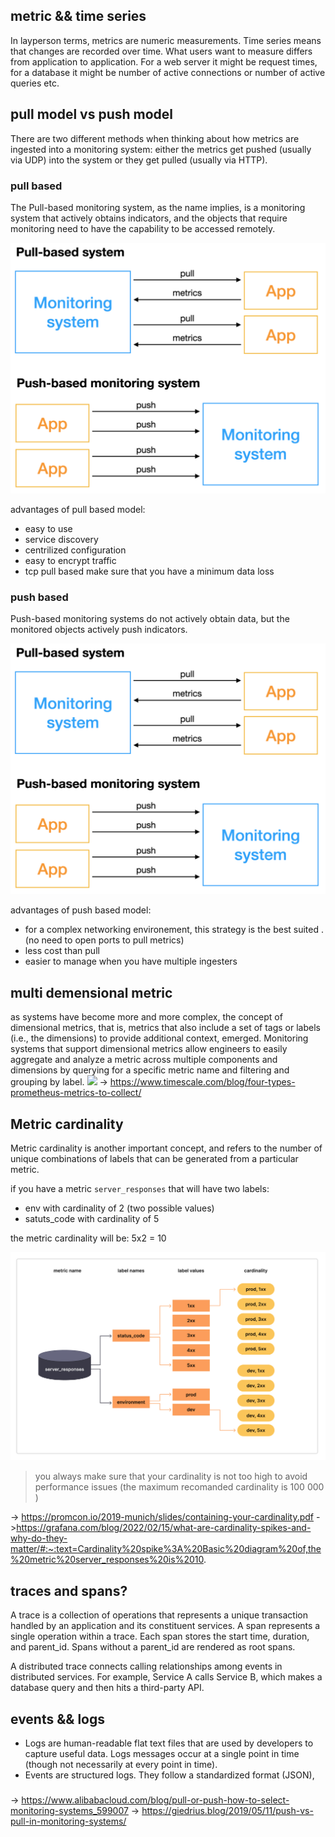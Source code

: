 ## metric && time series 

In layperson terms, metrics are numeric measurements. Time series means that changes are recorded over time. What users want to measure differs from application to application. For a web server it might be request times, for a database it might be number of active connections or number of active queries etc.

## pull model vs push model 
There are two different methods when thinking about how metrics are ingested into a monitoring system: either the metrics get pushed (usually via UDP) into the system or they get pulled (usually via HTTP).

### pull based

The Pull-based monitoring system, as the name implies, is a monitoring system that actively obtains indicators, and the objects that require monitoring need to have the capability to be accessed remotely.

![](2022-07-21-21-51-48.png)

advantages of pull based model:

- easy to use
- service discovery
- centrilized configuration
- easy to encrypt traffic
- tcp pull based make sure that you have a minimum data loss

### push based

Push-based monitoring systems do not actively obtain data, but the monitored objects actively push indicators.

![](2022-07-21-21-52-11.png)

advantages of push based model:
- for a complex networking environement, this strategy is the best suited . (no need to open ports to pull metrics)
- less cost than pull 
- easier to manage when you have multiple ingesters 
## multi demensional metric
as systems have become more and more complex, the concept of dimensional metrics, that is, metrics that also include a set of tags or labels (i.e., the dimensions) to provide additional context, emerged. Monitoring systems that support dimensional metrics allow engineers to easily aggregate and analyze a metric across multiple components and dimensions by querying for a specific metric name and filtering and grouping by label.
![](2022-07-22-01-07-53.png)
-> https://www.timescale.com/blog/four-types-prometheus-metrics-to-collect/

## Metric cardinality

Metric cardinality is another important concept, and refers to the number of unique combinations of labels that can be generated from a particular metric.

if you have a metric `server_responses` that will have two labels:

- env with cardinality of 2 (two possible values)
- satuts_code with cardinality of 5

the metric cardinality will be: 5x2 = 10

![](2022-07-22-17-18-09.png)

> you always make sure that your cardinality is not too high to avoid performance issues (the maximum recomanded cardinality is 100 000 )

-> https://promcon.io/2019-munich/slides/containing-your-cardinality.pdf
->https://grafana.com/blog/2022/02/15/what-are-cardinality-spikes-and-why-do-they-matter/#:~:text=Cardinality%20spike%3A%20Basic%20diagram%20of,the%20metric%20server_responses%20is%2010.

## traces and spans?

A trace is a collection of operations that represents a unique transaction handled by an application and its constituent services. A span represents a single operation within a trace. Each span stores the start time, duration, and parent_id. Spans without a parent_id are rendered as root spans.

A distributed trace connects calling relationships among events in distributed services. For example, Service A calls Service B, which makes a database query and then hits a third-party API.

## events && logs

- Logs are human-readable flat text files that are used by developers to capture useful data. Logs messages occur at a single point in time (though not necessarily at every point in time).
- Events are structured logs. They follow a standardized format (JSON), 

### 
-> https://www.alibabacloud.com/blog/pull-or-push-how-to-select-monitoring-systems_599007
-> https://giedrius.blog/2019/05/11/push-vs-pull-in-monitoring-systems/
